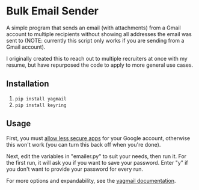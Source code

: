 # Bulk Email Sender
A simple program that sends an email (with attachments) from a Gmail account to multiple recipients without showing all addresses the email was sent to (NOTE: currently this script only works if you are sending from a Gmail account).

I originally created this to reach out to multiple recruiters at once with my resume, but have repurposed the code to apply to more general use cases.

## Installation
1. `pip install yagmail`
2. `pip install keyring`

## Usage
First, you must [allow less secure apps](https://myaccount.google.com/lesssecureapps) for your Google account, otherwise this won't work (you can turn this back off when you're done).

Next, edit the variables in "emailer.py" to suit your needs, then run it. For the first run, it will ask you if you want to save your password. Enter "y" if you don't want to provide your password for every run.

For more options and expandability, see the [yagmail documentation](https://github.com/kootenpv/yagmail).